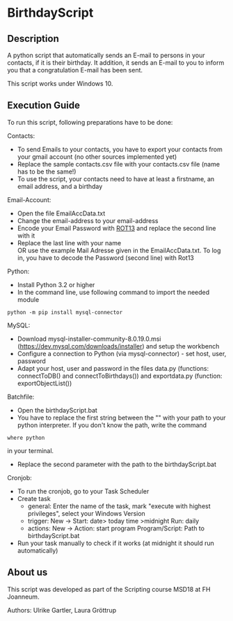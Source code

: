 # BirthdayScript
## Description
A python script that automatically sends an E-mail to persons in your contacts, if it is their birthday. It addition, it sends an E-mail to you to inform you that a congratulation E-mail has been sent.

This script works under Windows 10.
## Execution Guide
To run this script, following preparations have to be done:

Contacts:
- To send Emails to your contacts, you have to export your contacts from your gmail account (no other sources implemented yet) 
- Replace the sample contacts.csv file with your contacts.csv file (name has to be the same!)
- To use the script, your contacts need to have at least a firstname, an email address, and a birthday

Email-Account:
- Open the file EmailAccData.txt
- Change the email-address to your email-address
- Encode your Email Password with [ROT13](https://gc.de/gc/rot13/) and replace the second line with it
- Replace the last line with your name<br> OR use the example Mail Adresse given in the EmailAccData.txt. To log in, you have to decode the Password (second line) with Rot13

Python:	
- Install Python 3.2 or higher
- In the command line, use following command to import the needed module
```shell
python -m pip install mysql-connector
```

MySQL:
- Download mysql-installer-community-8.0.19.0.msi (https://dev.mysql.com/downloads/installer) and setup the workbench
- Configure a connection to Python (via mysql-connector) - set host, user, password
- Adapt your host, user and password in the files data.py (functions: connectToDB() and connectToBirthdays()) and exportdata.py (function: exportObjectList())

Batchfile:
- Open the birthdayScript.bat
- You have to replace the first string between the "" with your path to your python interpreter. If you don't know the path, write the command
```shell
where python
```
in your terminal.
- Replace the second parameter with the path to the birthdayScript.bat

Cronjob:
- To run the cronjob, go to your Task Scheduler
- Create task 
	- general: Enter the name of the task, mark "execute with highest privileges", select your Windows Version
	- trigger: New -> Start: date> today time >midnight Run: daily
	- actions: New -> Action: start program   Program/Script: Path to birthdayScript.bat
- Run your task manually to check if it works (at midnight it should run automatically)

## About us
This script was developed as part of the Scripting course MSD18 at FH Joanneum.

Authors: Ulrike Gartler, Laura Gröttrup
